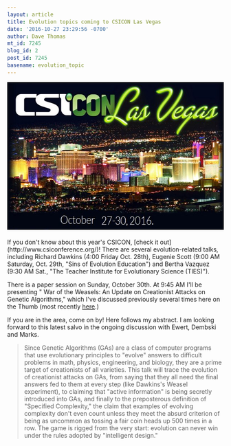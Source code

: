 ```yaml
---
layout: article
title: Evolution topics coming to CSICON Las Vegas
date: '2016-10-27 23:29:56 -0700'
author: Dave Thomas
mt_id: 7245
blog_id: 2
post_id: 7245
basename: evolution_topic
---
```

<img src="/uploads/2016/csiconlasvegas.jpg" alt="csiconlasvegas.jpg" width="616" height="344" style="float: left; margin: 0 20px 20px 0;" class="mt-image-left" />
If you don't know about this year's CSICON, [check it out](http://www.csiconference.org/)! There are several evolution-related talks, including Richard Dawkins (4:00 Friday Oct. 28th), Eugenie Scott (9:00 AM Saturday, Oct. 29th, "Sins of Evolution Education") and Bertha Vazquez (9:30 AM Sat., "The Teacher Institute for Evolutionary Science (TIES)").

There is a paper session on Sunday, October 30th. At 9:45 AM I'll be presenting " War of the Weasels: An Update on Creationist Attacks on Genetic Algorithms," which I've discussed previously several times here on the Thumb (most recently [here](http://pandasthumb.org/archives/2016/01/target-target-w.html).)

If you are in the area, come on by! Here follows my abstract. I am looking forward to this latest salvo in the ongoing discussion with Ewert, Dembski and Marks.

> Since Genetic Algorithms (GAs) are a class of computer programs that use evolutionary principles to "evolve" answers to difficult problems in math, physics, engineering, and biology, they are a prime target of creationists of all varieties. This talk will trace the evolution of creationist attacks on GAs, from saying that they all need the final answers fed to them at every step (like Dawkins's Weasel experiment), to claiming that "active information" is being secretly introduced into GAs, and finally to the preposterous definition of "Specified Complexity," the claim that examples of evolving complexity don't even count unless they meet the absurd criterion of being as uncommon as tossing a fair coin heads up 500 times in a row. The game is rigged from the very start: evolution can never win under the rules adopted by "intelligent design."
